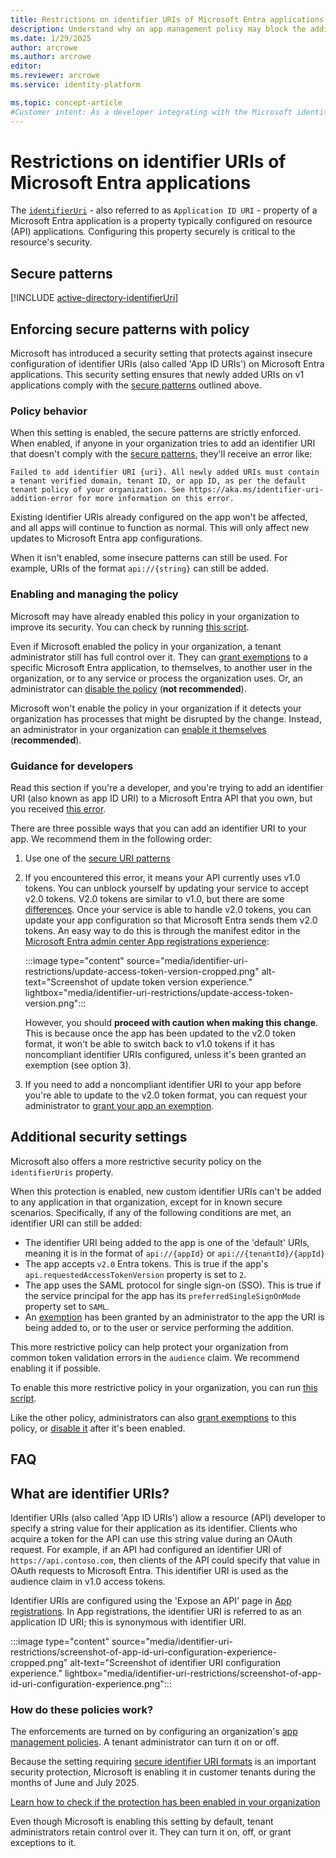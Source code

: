 ```yaml
---
title: Restrictions on identifier URIs of Microsoft Entra applications
description: Understand why an app management policy may block the addition of an identifier URI, and learn more about the policy and the restrictions it enforces on identifier URIs
ms.date: 1/29/2025
author: arcrowe
ms.author: arcrowe
editor: 
ms.reviewer: arcrowe
ms.service: identity-platform

ms.topic: concept-article
#Customer intent: As a developer integrating with the Microsoft identity platform, I want to understand why an app management policy blocked the addition of an identifier URI I tried to add, and learn more about the policy and the restrictions it enforces on identifier URIs.
---
```


# Restrictions on identifier URIs of Microsoft Entra applications

The [`identifierUri`](#what-are-identifier-uris) - also referred to as `Application ID URI` - property of a Microsoft Entra application is a property typically configured on resource (API) applications. Configuring this property securely is critical to the resource's security.

## Secure patterns

[!INCLUDE [active-directory-identifierUri](~/includes/entra-identifier-uri-patterns.md)]

## Enforcing secure patterns with policy

Microsoft has introduced a security setting that protects against insecure configuration of identifier URIs (also called 'App ID URIs') on Microsoft Entra applications.   This security setting ensures that newly added URIs on v1 applications comply with the [secure patterns](#secure-patterns) outlined above. 

### Policy behavior

When this setting is enabled, the secure patterns are strictly enforced.   When enabled, if anyone in your organization tries to add an identifier URI that doesn't comply with the [secure patterns](#secure-patterns), they'll receive an error like:

```Failed to add identifier URI {uri}. All newly added URIs must contain a tenant verified domain, tenant ID, or app ID, as per the default tenant policy of your organization. See https://aka.ms/identifier-uri-addition-error for more information on this error.```

Existing identifier URIs already configured on the app won't be affected, and all apps will continue to function as normal. This will only affect new updates to Microsoft Entra app configurations.

When it isn't enabled, some insecure patterns can still be used. For example, URIs of the format `api://{string}` can still be added.

### Enabling and managing the policy

Microsoft may have already enabled this policy in your organization to improve its security. You can check by running [this script](https://aka.ms/check-identifier-uri-protection-state).  

Even if Microsoft enabled the policy in your organization, a tenant administrator still has full control over it. They can [grant exemptions](https://aka.ms/identifier-uri-protection-grant-exemptions) to a specific Microsoft Entra application, to themselves, to another user in the organization, or to any service or process the organization uses.   Or, an administrator can [disable the policy](https://aka.ms/disable-identifier-uri-protection) (**not recommended**).

Microsoft won't enable the policy in your organization if it detects your organization has processes that might be disrupted by the change. Instead, an administrator in your organization can [enable it themselves](https://aka.ms/enable-identifier-uri-protection) (**recommended**).

### Guidance for developers

Read this section if you're a developer, and you're trying to add an identifier URI (also known as app ID URI) to a Microsoft Entra API that you own, but you received [this error](#policy-behavior).

There are three possible ways that you can add an identifier URI to your app. We recommend them in the following order:

1.  Use one of the [secure URI patterns](#secure-patterns)
1. If you encountered this error, it means your API currently uses v1.0 tokens. You can unblock yourself by updating your service to accept v2.0 tokens. V2.0 tokens are similar to v1.0, but there are some [differences](https://learn.microsoft.com/entra/identity-platform/access-token-claims-reference). Once your service is able to handle v2.0 tokens, you can update your app configuration so that Microsoft Entra sends them v2.0 tokens. An easy way to do this is through the manifest editor in the [Microsoft Entra admin center App registrations experience](https://aka.ms/ra/prod):

    :::image type="content" source="media/identifier-uri-restrictions/update-access-token-version-cropped.png" alt-text="Screenshot of update token version experience." lightbox="media/identifier-uri-restrictions/update-access-token-version.png":::

    However, you should **proceed with caution when making this change**. This is because once the app has been updated to the v2.0 token format, it won't be able to switch back to v1.0 tokens if it has noncompliant identifier URIs configured, unless it's been granted an exemption (see option 3).
1. If you need to add a noncompliant identifier URI to your app before you're able to update to the v2.0 token format, you can request your administrator to [grant your app an exemption](https://aka.ms/identifier-uri-protection-grant-exemptions). 

## Additional security settings

Microsoft also offers a more restrictive security policy on the `identifierUris` property. 

When this protection is enabled, new custom identifier URIs can't be added to any application in that organization, except for in known secure scenarios. Specifically, if any of the following conditions are met, an identifier URI can still be added:

- The identifier URI being added to the app is one of the 'default' URIs, meaning it is in the format of `api://{appId}` or `api://{tenantId}/{appId}`
- The app accepts `v2.0` Entra tokens. This is true if the app's `api.requestedAccessTokenVersion` property is set to `2`.
- The app uses the SAML protocol for single sign-on (SSO). This is true if the service principal for the app has its `preferredSingleSignOnMode` property set to `SAML`.
- An [exemption](https://aka.ms/identifier-uri-protection-grant-exemptions) has been granted by an administrator to the app the URI is being added to, or to the user or service performing the addition.

This more restrictive policy can help protect your organization from common token validation errors in the `audience` claim. We recommend enabling it if possible.

To enable this more restrictive policy in your organization, you can run [this script](https://aka.ms/enable-identifier-uri-additional-restriction).

Like the other policy, administrators can also [grant exemptions](https://aka.ms/exempt-identifier-uri-additional-restriction) to this policy, or [disable it](https://aka.ms/disable-identifier-uri-additional-restriction) after it's been enabled.

## FAQ

## What are identifier URIs?

Identifier URIs (also called 'App ID URIs') allow a resource (API) developer to specify a string value for their application as its identifier. Clients who acquire a token for the API can use this string value during an OAuth request. For example, if an API had configured an identifier URI of `https://api.contoso.com`, then clients of the API could specify that value in OAuth requests to Microsoft Entra. This identifier URI is used as the audience claim in v1.0 access tokens.

Identifier URIs are configured using the 'Expose an API' page in [App registrations](https://aka.ms/ra/prod). In App registrations, the identifier URI is referred to as an application ID URI; this is synonymous with identifier URI.

:::image type="content" source="media/identifier-uri-restrictions/screenshot-of-app-id-uri-configuration-experience-cropped.png" alt-text="Screenshot of identifier URI configuration experience." lightbox="media/identifier-uri-restrictions/screenshot-of-app-id-uri-configuration-experience.png":::

### How do these policies work?

The enforcements are turned on by configuring an organization's [app management policies](https://learn.microsoft.com/graph/api/resources/applicationauthenticationmethodpolicy?view=graph-rest-beta). A tenant administrator can turn it on or off. 

Because the setting requiring [secure identifier URI formats](#secure-patterns) is an important security protection, Microsoft is enabling it in customer tenants during the months of June and July 2025.

[Learn how to check if the protection has been enabled in your organization](https://aka.ms/check-identifier-uri-protection-state)

Even though Microsoft is enabling this setting by default, tenant administrators retain control over it. They can turn it on, off, or grant exceptions to it.
